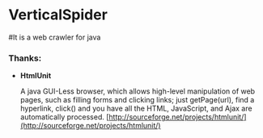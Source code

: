 VerticalSpider
==============

#It is a web crawler for java

### Thanks:
* **HtmlUnit**

	A java GUI-Less browser, which allows high-level manipulation of web pages, such as filling forms and clicking links; just getPage(url), find a hyperlink, click() and you have all the HTML, JavaScript, and Ajax are automatically processed.
	[http://sourceforge.net/projects/htmlunit/](http://sourceforge.net/projects/htmlunit/)
